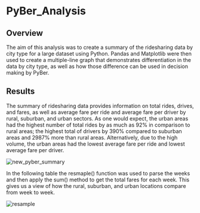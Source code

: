 # PyBer_Analysis

## Overview 

The aim of this analysis was to create a summary of the ridesharing data by city type for a large dataset using Python. Pandas and Matplotlib were then used to create a multiple-line graph that demonstrates differentiation in the data by city type, as well as how those difference can be used in decision making by PyBer. 

## Results 

The summary of ridesharing data provides information on total rides, drives, and fares, as well as average fare per ride and average fare per driver by rural, suburban, and urban sectors. As one would expect, the urban areas had the highest number of total rides by as much as 92% in comparison to rural areas; the highest total of drivers by 390% compared to suburban areas and 2987% more than rural areas. Alternatively, due to the high volume, the urban areas had the lowest average fare per ride and lowest average fare per driver. 

![new_pyber_summary](https://github.com/saraglenn/PyBer_Analysis/assets/119461431/1d0f7e19-90f4-49a3-9309-acab7762a670)


In the following table the resmaple() function was used to parse the weeks and then apply the sum() method to get the total fares for each week. This gives us a view of how the rural, suburban, and urban locations compare from week to week. 

![resample](https://github.com/saraglenn/PyBer_Analysis/assets/119461431/d31f064e-15e5-494d-bd38-2156d68b1a38)

